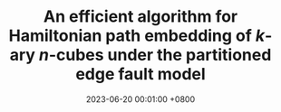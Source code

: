 ---
title:          "An efficient algorithm for Hamiltonian path embedding of $k$-ary $n$-cubes under the partitioned edge fault model"
date:           2023-06-20 00:01:00 +0800
selected:       true
order: 2
pub:            "IEEE Transactions on Parallel and Distributed Systems,"
pub_date:       "vol. 34, no. 6, pp. 1802-1815, 2023"

cover:          /assets/images/covers/cover2.jpg
authors:
  - Hongbin Zhuang
  - Xiao-Yan Li
  - Jou-Ming Chang
  - Dajin Wang
links:
  Paper: https://ieeexplore.ieee.org/abstract/document/10093117
---